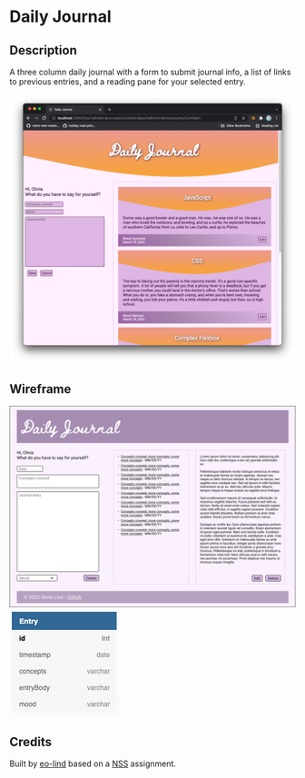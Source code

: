 # Daily Journal

## Description
A three column daily journal with a form to submit journal info, a list of links to previous entries, and a reading pane for your selected entry.

![screenshot of Daily Journal](images/daily-journal-readme-screenshot.png "screenshot of Daily Journal")

## Wireframe
![wireframe of the daily journal](images/daily-journal-wireframe.png "wireframe")
![daily journal ERD](images/daily-journal-ERD.png "ERD")

## Credits
Built by [eo-lind]() based on a [NSS](https://nashvillesoftwareschool.com/) assignment.